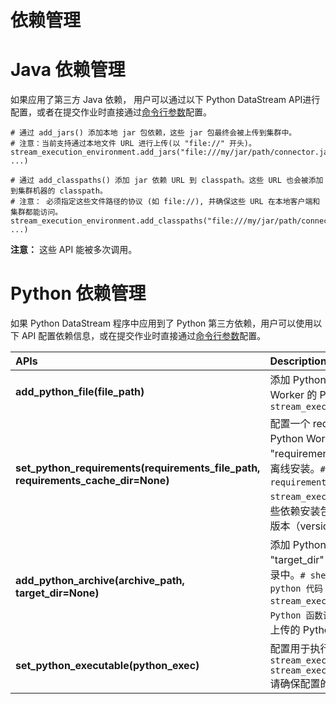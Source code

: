 # 依赖管理



# Java 依赖管理

如果应用了第三方 Java 依赖， 用户可以通过以下 Python DataStream API进行配置，或者在提交作业时直接通过[命令行参数](https://ci.apache.org/projects/flink/flink-docs-release-1.12/zh/deployment/cli.html#usage)配置。

```
# 通过 add_jars() 添加本地 jar 包依赖，这些 jar 包最终会被上传到集群中。
# 注意：当前支持通过本地文件 URL 进行上传(以 "file://" 开头)。
stream_execution_environment.add_jars("file:///my/jar/path/connector.jar", ...)

# 通过 add_classpaths() 添加 jar 依赖 URL 到 classpath。这些 URL 也会被添加到集群机器的 classpath。
# 注意： 必须指定这些文件路径的协议 (如 file://), 并确保这些 URL 在本地客户端和集群都能访问。
stream_execution_environment.add_classpaths("file:///my/jar/path/connector.jar", ...)
```

**注意：** 这些 API 能被多次调用。



# Python 依赖管理

如果 Python DataStream 程序中应用到了 Python 第三方依赖，用户可以使用以下 API 配置依赖信息，或在提交作业时直接通过[命令行参数](https://ci.apache.org/projects/flink/flink-docs-release-1.12/zh/deployment/cli.html#usage)配置。

| APIs                                                         | Description                                                  |
| :----------------------------------------------------------- | :----------------------------------------------------------- |
| **add_python_file(file_path)**                               | 添加 Python 文件依赖，可以是 Python文件、Python 包或本地文件目录。它们最终会被添加到 Python Worker 的 PYTHONPATH 中，从而让 Python 函数能够正确访问读取。`stream_execution_environment.add_python_file(file_path)` |
| **set_python_requirements(requirements_file_path, requirements_cache_dir=None)** | 配置一个 requirements.txt 文件用于指定 Python 第三方依赖，这些依赖会被安装到一个临时目录并添加到 Python Worker 的 PYTHONPATH 中。对于在集群中无法访问的外部依赖，用户可以通过 "requirements_cached_dir" 参数指定一个包含这些依赖安装包的目录，这个目录文件会被上传到集群并实现离线安装。`# shell 命令 echo numpy==1.16.5 > requirements.txt pip download -d cached_dir -r requirements.txt --no-binary :all: # Python 代码 stream_execution_environment.set_python_requirements("requirements.txt", "cached_dir")`请确保这些依赖安装包和集群运行环境所使用的 Python 版本相匹配。此外，这些依赖将通过 Pip 安装， 请确保 Pip 的版本（version >= 7.1.0） 和 Setuptools 的版本（version >= 37.0.0）符合要求。 |
| **add_python_archive(archive_path, target_dir=None)**        | 添加 Python 归档文件依赖。归档文件内的文件将会被提取到 Python Worker 的工作目录下。如果指定了 "target_dir" 参数，归档文件则会被提取到指定名字的目录文件中，否则文件被提取到和归档文件名相同的目录中。`# shell 命令 # 断言 python 解释器的相对路径是 py_env/bin/python zip -r py_env.zip py_env # python 代码 stream_execution_environment.add_python_archive("py_env.zip") # 或者 stream_execution_environment.add_python_archive("py_env.zip", "myenv") # 归档文件中的文件可以被 Python 函数读取 def my_func():    with open("myenv/py_env/data/data.txt") as f:        ...`请确保上传的 Python 环境和集群运行环境匹配。目前只支持上传 zip 格式的文件，如 zip, jar, whl, egg等等。 |
| **set_python_executable(python_exec)**                       | 配置用于执行 Python Worker 的 Python 解释器路径，如 "/usr/local/bin/python3"。`stream_execution_environment.add_python_archive("py_env.zip") stream_execution_environment.get_config().set_python_executable("py_env.zip/py_env/bin/python")`请确保配置的 Python 环境和集群运行环境匹配。 |